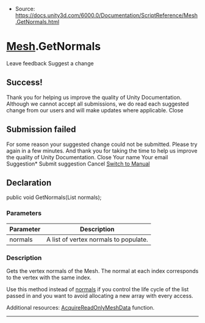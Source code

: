 * Source: https://docs.unity3d.com/6000.0/Documentation/ScriptReference/Mesh.GetNormals.html

#  [Mesh](https://docs.unity3d.com/6000.0/Documentation/ScriptReference/Mesh.html).GetNormals
Leave feedback
Suggest a change
## Success!
Thank you for helping us improve the quality of Unity Documentation. Although we cannot accept all submissions, we do read each suggested change from our users and will make updates where applicable.
Close
## Submission failed
For some reason your suggested change could not be submitted. Please <a>try again</a> in a few minutes. And thank you for taking the time to help us improve the quality of Unity Documentation.
Close
Your name Your email Suggestion* Submit suggestion
Cancel
[Switch to Manual](https://docs.unity3d.com/6000.0/Documentation/Manual/class-Mesh.html "Go to Mesh Component in the Manual")
## Declaration
public void GetNormals(List<Vector3> normals); 
### Parameters
Parameter | Description  
---|---  
normals | A list of vertex normals to populate.  
### Description
Gets the vertex normals of the Mesh.
The normal at each index corresponds to the vertex with the same index.  
  
Use this method instead of [normals](https://docs.unity3d.com/6000.0/Documentation/ScriptReference/Mesh-normals.html) if you control the life cycle of the list passed in and you want to avoid allocating a new array with every access.  
  
Additional resources: [AcquireReadOnlyMeshData](https://docs.unity3d.com/6000.0/Documentation/ScriptReference/Mesh.AcquireReadOnlyMeshData.html) function.
* * *
